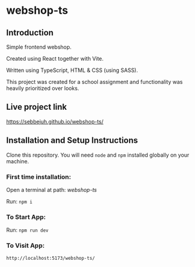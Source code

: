 # webshop-ts
## Introduction
Simple frontend webshop.

Created using React together with Vite.

Written using TypeScript, HTML & CSS (using SASS).

This project was created for a school assignment and functionality was heavily prioritized over looks.

## Live project link
https://sebbejuh.github.io/webshop-ts/

## Installation and Setup Instructions
Clone this repository. You will need `node` and `npm` installed globally on your machine.

### First time installation:

Open a terminal at path: _webshop-ts_

Run: `npm i`

### To Start App:

Run: `npm run dev`

### To Visit App:

`http://localhost:5173/webshop-ts/`
